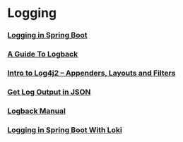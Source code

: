 # Logging

### [Logging in Spring Boot](https://www.baeldung.com/spring-boot-logging)

### [A Guide To Logback](https://www.baeldung.com/logback)

### [Intro to Log4j2 – Appenders, Layouts and Filters](https://www.baeldung.com/log4j2-appenders-layouts-filters)

### [Get Log Output in JSON](https://www.baeldung.com/java-log-json-output)

### [Logback Manual](https://logback.qos.ch/manual/introduction.html) 

### [Logging in Spring Boot With Loki](https://www.baeldung.com/spring-boot-loki-grafana-logging)